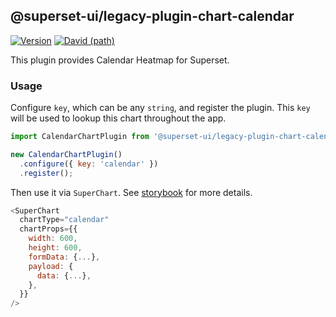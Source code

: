 ## @superset-ui/legacy-plugin-chart-calendar

[![Version](https://img.shields.io/npm/v/@superset-ui/legacy-plugin-chart-calendar.svg?style=flat-square)](https://img.shields.io/npm/v/@superset-ui/legacy-plugin-chart-calendar.svg?style=flat-square)
[![David (path)](https://img.shields.io/david/apache-superset/superset-ui-plugins.svg?path=packages%2Fsuperset-ui-legacy-plugin-chart-calendar&style=flat-square)](https://david-dm.org/apache-superset/superset-ui-plugins?path=packages/superset-ui-legacy-plugin-chart-calendar)

This plugin provides Calendar Heatmap for Superset.

### Usage

Configure `key`, which can be any `string`, and register the plugin. This `key` will be used to lookup this chart throughout the app.

```js
import CalendarChartPlugin from '@superset-ui/legacy-plugin-chart-calendar';

new CalendarChartPlugin()
  .configure({ key: 'calendar' })
  .register();
```

Then use it via `SuperChart`. See [storybook](https://apache-superset.github.io/superset-ui-plugins/?selectedKind=plugin-chart-calendar) for more details.

```js
<SuperChart
  chartType="calendar"
  chartProps={{
    width: 600,
    height: 600,
    formData: {...},
    payload: {
      data: {...},
    },
  }}
/>
```
